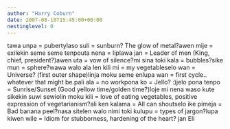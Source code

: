 ```yaml
---
author: "Harry Coburn"
date: 2007-08-10T15:45:00+00:00
nestinglevel: 0
---
```

tawa unpa = pubertylaso suli = sunburn? The glow of metal?awen mije = exilekin seme seme tenpouta nena = liplawa jan = Leader of men (King, chief, president?)awen uta = vow of silence?mi sina toki kala = bubbles?sike mun = sphere?wawa walo ala len kili mi = my vegetableselo wan = Universe? (first outer shape)linja moku seme enlupa wan = first cycle.. whatever that might be.pali ala = no workpona ko = Jello? :)jelo pona tenpo = Sunrise/Sunset (Good yellow time/golden time?)loje mi nena waso kute sikekin suwi sewiolin moku kili = love of eating vegetables, positive expression of vegetarianism?ali ken kalama = All can shoutselo ike pimeja = Bad banana peel?nasa sitelen walo nimi toki kulupu = types of jargon?lupa kiwen wile = Idiom for stubborness, hardening of the heart? jan Eli